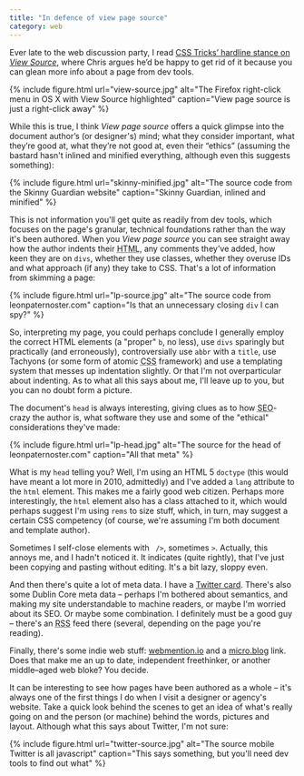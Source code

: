 ```yaml
---
title: "In defence of view page source"
category: web
---
```


Ever late to the web discussion party, I read [CSS Tricks’ hardline stance on <i>View Source</i>](https://css-tricks.com/view-source/), where Chris argues he’d be happy to get rid of it because you can glean more info about a page from dev tools.

{% include figure.html url="view-source.jpg" alt="The Firefox right-click menu in OS X with View Source highlighted" caption="View page source is just a right-click away" %}

While this is true, I think <i>View page source</i> offers a quick glimpse into the document author’s (or designer's) mind; what they consider important, what they’re good at, what they’re not good at, even their “ethics” (assuming the bastard hasn't inlined and minified everything, although even this suggests something):

{% include figure.html url="skinny-minified.jpg" alt="The source code from the Skinny Guardian website" caption="Skinny Guardian, inlined and minified" %}

This is not information you'll get quite as readily from dev tools, which focuses on the page's granular, technical foundations rather than the way it's been authored. When you <i>View page source</i> you can see straight away how the author indents their <abbr title="HyperText Markup Language">HTML</abbr>, any comments they've added, how keen they are on `divs`, whether they use classes, whether they overuse IDs and what approach (if any) they take to CSS. That's a lot of information from skimming a page:

{% include figure.html url="lp-source.jpg" alt="The source code from leonpaternoster.com" caption="Is that an unnecessary closing <code>div</code> I can spy?" %}

So, interpreting my page, you could perhaps conclude I generally employ the correct HTML elements (a "proper" `b`, no less), use `divs` sparingly but practically (and erroneously), controversially use `abbr` with a `title`, use Tachyons (or some form of atomic <abbr title="Cascading Style Sheets">CSS</abbr> framework) and use a templating system that messes up indentation slightly. Or that I'm not overparticular about indenting. As to what all this says about me, I'll leave up to you, but you can no doubt form a picture.

The document's `head` is always interesting, giving clues as to how <abbr title="Search Engine Optimisation">SEO</abbr>-crazy the author is, what software they use and some of the "ethical" considerations they've made:

{% include figure.html url="lp-head.jpg" alt="The source for the head of leonpaternoster.com" caption="All that meta" %}

What is my `head` telling you? Well, I'm using an HTML 5 `doctype` (this would have meant a lot more in 2010, admittedly) and I've added a `lang` attribute to the `html` element. This makes me a fairly good web citizen. Perhaps more interestingly, the `html` element also has a class attached to it, which would perhaps suggest I'm using `rems` to size stuff, which, in turn, may suggest a certain CSS competency (of course, we're assuming I'm both document and template author).

Sometimes I self-close elements with <code> /&gt;</code>, sometimes <code>&gt;</code>. Actually, this annoys me, and I hadn't noticed it. It indicates (quite rightly), that I've just been copying and pasting without editing. It's a bit lazy, sloppy even.

And then there's quite a lot of meta data. I have a [Twitter card](https://developer.twitter.com/en/docs/tweets/optimize-with-cards/overview/abouts-cards.html). There's also some Dublin Core meta data – perhaps I'm bothered about semantics, and making my site understandable to machine readers, or maybe I'm worried about its <abbr>SEO</abbr>. Or maybe some combination. I definitely must be a good guy – there's an <abbr title="Really Simple Syndication">RSS</abbr> feed there (several, depending on the page you're reading).

Finally, there's some indie web stuff: [webmention.io](https://webmention.io) and a [micro.blog](https://micro.blog/leonp) link. Does that make me an up to date, independent freethinker, or another middle–aged web bloke? You decide.

It can be interesting to see how pages have been authored as a whole – it's always one of the first things I do when I visit a designer or agency's website. Take a quick look behind the scenes to get an idea of what's really going on and the person (or machine) behind the words, pictures and layout. Although what this says about Twitter, I'm not sure:

{% include figure.html url="twitter-source.jpg" alt="The source mobile Twitter is all javascript" caption="This says something, but you'll need dev tools to find out what" %}
